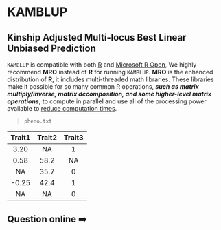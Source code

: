 # KAMBLUP
## Kinship Adjusted Multi-locus Best Linear Unbiased Prediction
`KAMBLUP` is compatible with both [R](https://www.r-project.org/) and [Microsoft R Open](https://mran.microsoft.com/open/), We highly recommend **MRO** instead of **R** for running `KAMBLUP`. **MRO** is the enhanced distribution of **R**, it includes multi-threaded math libraries. These libraries make it possible for so many common R operations, ***such as matrix multiply/inverse, matrix decomposition, and some higher-level matrix operations***, to compute in parallel and use all of the processing power available to [reduce computation times](https://mran.microsoft.com/documents/rro/multithread/#mt-bench).

> `pheno.txt`

| Trait1 | Trait2 | Trait3 |
| :---: | :---: |  :---: |
| 3.20 | NA | 1 |
| 0.58 | 58.2 | NA|
| NA | 35.7 | 0 |
| -0.25 | 42.4 | 1|
| NA | NA | 0|

## Question online :arrow_right:

